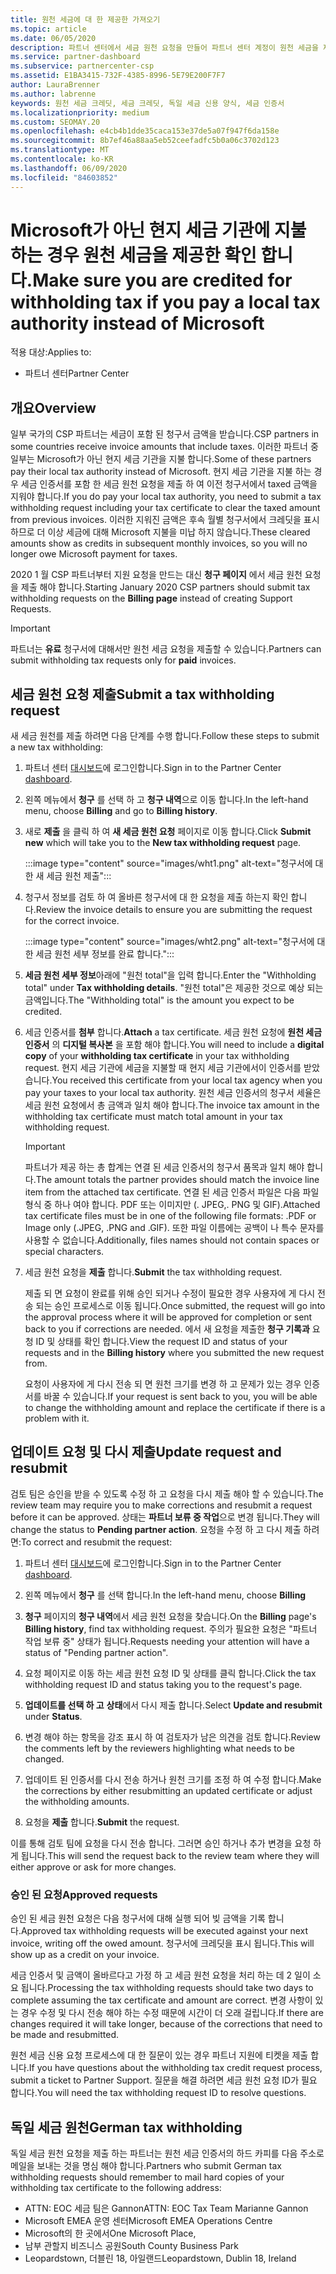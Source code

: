 ```yaml
---
title: 원천 세금에 대 한 제공한 가져오기
ms.topic: article
ms.date: 06/05/2020
description: 파트너 센터에서 세금 원천 요청을 만들어 파트너 센터 계정이 원천 세금을 제공한 하는지 확인 합니다.
ms.service: partner-dashboard
ms.subservice: partnercenter-csp
ms.assetid: E1BA3415-732F-4385-8996-5E79E200F7F7
author: LauraBrenner
ms.author: labrenne
keywords: 원천 세금 크레딧, 세금 크레딧, 독일 세금 신용 양식, 세금 인증서
ms.localizationpriority: medium
ms.custom: SEOMAY.20
ms.openlocfilehash: e4cb4b1dde35caca153e37de5a07f947f6da158e
ms.sourcegitcommit: 8b7ef46a88aa5eb52ceefadfc5b0a06c3702d123
ms.translationtype: MT
ms.contentlocale: ko-KR
ms.lasthandoff: 06/09/2020
ms.locfileid: "84603852"
---
```

# <a name="make-sure-you-are-credited-for-withholding-tax-if-you-pay-a-local-tax-authority-instead-of-microsoft"></a><span data-ttu-id="ba226-104">Microsoft가 아닌 현지 세금 기관에 지불 하는 경우 원천 세금을 제공한 확인 합니다.</span><span class="sxs-lookup"><span data-stu-id="ba226-104">Make sure you are credited for withholding tax if you pay a local tax authority instead of Microsoft</span></span>

<span data-ttu-id="ba226-105">적용 대상:</span><span class="sxs-lookup"><span data-stu-id="ba226-105">Applies to:</span></span>

- <span data-ttu-id="ba226-106">파트너 센터</span><span class="sxs-lookup"><span data-stu-id="ba226-106">Partner Center</span></span>

## <a name="overview"></a><span data-ttu-id="ba226-107">개요</span><span class="sxs-lookup"><span data-stu-id="ba226-107">Overview</span></span>

<span data-ttu-id="ba226-108">일부 국가의 CSP 파트너는 세금이 포함 된 청구서 금액을 받습니다.</span><span class="sxs-lookup"><span data-stu-id="ba226-108">CSP partners in some countries receive invoice amounts that include taxes.</span></span> <span data-ttu-id="ba226-109">이러한 파트너 중 일부는 Microsoft가 아닌 현지 세금 기관을 지불 합니다.</span><span class="sxs-lookup"><span data-stu-id="ba226-109">Some of these partners pay their local tax authority instead of Microsoft.</span></span> <span data-ttu-id="ba226-110">현지 세금 기관을 지불 하는 경우 세금 인증서를 포함 한 세금 원천 요청을 제출 하 여 이전 청구서에서 taxed 금액을 지워야 합니다.</span><span class="sxs-lookup"><span data-stu-id="ba226-110">If you do pay your local tax authority, you need to submit a tax withholding request including your tax certificate to clear the taxed amount from previous invoices.</span></span> <span data-ttu-id="ba226-111">이러한 지워진 금액은 후속 월별 청구서에서 크레딧을 표시 하므로 더 이상 세금에 대해 Microsoft 지불을 미납 하지 않습니다.</span><span class="sxs-lookup"><span data-stu-id="ba226-111">These cleared amounts show as credits in subsequent monthly invoices, so you will no longer owe Microsoft payment for taxes.</span></span>

<span data-ttu-id="ba226-112">2020 1 월 CSP 파트너부터 지원 요청을 만드는 대신 **청구 페이지** 에서 세금 원천 요청을 제출 해야 합니다.</span><span class="sxs-lookup"><span data-stu-id="ba226-112">Starting January 2020 CSP partners should submit tax withholding requests on the **Billing page** instead of creating Support Requests.</span></span>

> [!IMPORTANT]
> <span data-ttu-id="ba226-113">파트너는 **유료** 청구서에 대해서만 원천 세금 요청을 제출할 수 있습니다.</span><span class="sxs-lookup"><span data-stu-id="ba226-113">Partners can submit withholding tax requests only for **paid** invoices.</span></span>

## <a name="submit-a-tax-withholding-request"></a><span data-ttu-id="ba226-114">세금 원천 요청 제출</span><span class="sxs-lookup"><span data-stu-id="ba226-114">Submit a tax withholding request</span></span>

<span data-ttu-id="ba226-115">새 세금 원천를 제출 하려면 다음 단계를 수행 합니다.</span><span class="sxs-lookup"><span data-stu-id="ba226-115">Follow these steps to submit a new tax withholding:</span></span>

1. <span data-ttu-id="ba226-116">파트너 센터 [대시보드](https://partner.microsoft.com/dashboard/home)에 로그인합니다.</span><span class="sxs-lookup"><span data-stu-id="ba226-116">Sign in to the Partner Center [dashboard](https://partner.microsoft.com/dashboard/home).</span></span>

2. <span data-ttu-id="ba226-117">왼쪽 메뉴에서 **청구** 를 선택 하 고 **청구 내역**으로 이동 합니다.</span><span class="sxs-lookup"><span data-stu-id="ba226-117">In the left-hand menu, choose **Billing** and go to **Billing history**.</span></span>

3. <span data-ttu-id="ba226-118">새로 **제출** 을 클릭 하 여 **새 세금 원천 요청** 페이지로 이동 합니다.</span><span class="sxs-lookup"><span data-stu-id="ba226-118">Click **Submit new** which will take you to the **New tax withholding request** page.</span></span>

   :::image type="content" source="images/wht1.png" alt-text="청구서에 대 한 새 세금 원천 제출":::

4. <span data-ttu-id="ba226-120">청구서 정보를 검토 하 여 올바른 청구서에 대 한 요청을 제출 하는지 확인 합니다.</span><span class="sxs-lookup"><span data-stu-id="ba226-120">Review the invoice details to ensure you are submitting the request for the correct invoice.</span></span>

   :::image type="content" source="images/wht2.png" alt-text="청구서에 대 한 세금 원천 세부 정보를 완료 합니다.":::

5. <span data-ttu-id="ba226-122">**세금 원천 세부 정보**아래에 "원천 total"을 입력 합니다.</span><span class="sxs-lookup"><span data-stu-id="ba226-122">Enter the "Withholding total" under **Tax withholding details**.</span></span> <span data-ttu-id="ba226-123">"원천 total"은 제공한 것으로 예상 되는 금액입니다.</span><span class="sxs-lookup"><span data-stu-id="ba226-123">The "Withholding total" is the amount you expect to be credited.</span></span>

6. <span data-ttu-id="ba226-124">세금 인증서를 **첨부** 합니다.</span><span class="sxs-lookup"><span data-stu-id="ba226-124">**Attach** a tax certificate.</span></span> <span data-ttu-id="ba226-125">세금 원천 요청에 **원천 세금 인증서** 의 **디지털 복사본** 을 포함 해야 합니다.</span><span class="sxs-lookup"><span data-stu-id="ba226-125">You will need to include a **digital copy** of your **withholding tax certificate** in your tax withholding request.</span></span> <span data-ttu-id="ba226-126">현지 세금 기관에 세금을 지불할 때 현지 세금 기관에서이 인증서를 받았습니다.</span><span class="sxs-lookup"><span data-stu-id="ba226-126">You received this certificate from your local tax agency when you pay your taxes to your local tax authority.</span></span> <span data-ttu-id="ba226-127">원천 세금 인증서의 청구서 세율은 세금 원천 요청에서 총 금액과 일치 해야 합니다.</span><span class="sxs-lookup"><span data-stu-id="ba226-127">The invoice tax amount in the withholding tax certificate must match total amount in your tax withholding request.</span></span>

   > [!IMPORTANT]
   > <span data-ttu-id="ba226-128">파트너가 제공 하는 총 합계는 연결 된 세금 인증서의 청구서 품목과 일치 해야 합니다.</span><span class="sxs-lookup"><span data-stu-id="ba226-128">The amount totals the partner provides should match the invoice line item from the attached tax certificate.</span></span> <span data-ttu-id="ba226-129">연결 된 세금 인증서 파일은 다음 파일 형식 중 하나 여야 합니다. PDF 또는 이미지만 (. JPEG,. PNG 및 GIF).</span><span class="sxs-lookup"><span data-stu-id="ba226-129">Attached tax certificate files must be in one of the following file formats: .PDF or Image only (.JPEG, .PNG and .GIF).</span></span> <span data-ttu-id="ba226-130">또한 파일 이름에는 공백이 나 특수 문자를 사용할 수 없습니다.</span><span class="sxs-lookup"><span data-stu-id="ba226-130">Additionally, files names should not contain spaces or special characters.</span></span>

7. <span data-ttu-id="ba226-131">세금 원천 요청을 **제출** 합니다.</span><span class="sxs-lookup"><span data-stu-id="ba226-131">**Submit** the tax withholding request.</span></span>

   <span data-ttu-id="ba226-132">제출 되 면 요청이 완료를 위해 승인 되거나 수정이 필요한 경우 사용자에 게 다시 전송 되는 승인 프로세스로 이동 됩니다.</span><span class="sxs-lookup"><span data-stu-id="ba226-132">Once submitted, the request will go into the approval process where it will be approved for completion or sent back to you if corrections are needed.</span></span> <span data-ttu-id="ba226-133">에서 새 요청을 제출한 **청구 기록과** 요청 ID 및 상태를 확인 합니다.</span><span class="sxs-lookup"><span data-stu-id="ba226-133">View the request ID and status of your requests and  in the **Billing history** where you submitted the new request from.</span></span>

   <span data-ttu-id="ba226-134">요청이 사용자에 게 다시 전송 되 면 원천 크기를 변경 하 고 문제가 있는 경우 인증서를 바꿀 수 있습니다.</span><span class="sxs-lookup"><span data-stu-id="ba226-134">If your request is sent back to you, you will be able to change the withholding amount and replace the certificate if there is a problem with it.</span></span>

## <a name="update-request-and-resubmit"></a><span data-ttu-id="ba226-135">업데이트 요청 및 다시 제출</span><span class="sxs-lookup"><span data-stu-id="ba226-135">Update request and resubmit</span></span>

<span data-ttu-id="ba226-136">검토 팀은 승인을 받을 수 있도록 수정 하 고 요청을 다시 제출 해야 할 수 있습니다.</span><span class="sxs-lookup"><span data-stu-id="ba226-136">The review team may require you to make corrections and resubmit a request before it can be approved.</span></span> <span data-ttu-id="ba226-137">상태는 **파트너 보류 중 작업**으로 변경 됩니다.</span><span class="sxs-lookup"><span data-stu-id="ba226-137">They will change the status to **Pending partner action**.</span></span> <span data-ttu-id="ba226-138">요청을 수정 하 고 다시 제출 하려면:</span><span class="sxs-lookup"><span data-stu-id="ba226-138">To correct and resubmit the request:</span></span>

1. <span data-ttu-id="ba226-139">파트너 센터 [대시보드](https://partner.microsoft.com/dashboard/home)에 로그인합니다.</span><span class="sxs-lookup"><span data-stu-id="ba226-139">Sign in to the Partner Center [dashboard](https://partner.microsoft.com/dashboard/home).</span></span>

2. <span data-ttu-id="ba226-140">왼쪽 메뉴에서 **청구** 를 선택 합니다.</span><span class="sxs-lookup"><span data-stu-id="ba226-140">In the left-hand menu, choose **Billing**</span></span>

3. <span data-ttu-id="ba226-141">**청구** 페이지의 **청구 내역**에서 세금 원천 요청을 찾습니다.</span><span class="sxs-lookup"><span data-stu-id="ba226-141">On the **Billing** page's **Billing history**, find tax withholding request.</span></span> <span data-ttu-id="ba226-142">주의가 필요한 요청은 "파트너 작업 보류 중" 상태가 됩니다.</span><span class="sxs-lookup"><span data-stu-id="ba226-142">Requests needing your attention will have a status of "Pending partner action".</span></span>

4. <span data-ttu-id="ba226-143">요청 페이지로 이동 하는 세금 원천 요청 ID 및 상태를 클릭 합니다.</span><span class="sxs-lookup"><span data-stu-id="ba226-143">Click the tax withholding request ID and status taking you to the request's page.</span></span>

5. <span data-ttu-id="ba226-144">**업데이트를 선택 하 고** **상태**에서 다시 제출 합니다.</span><span class="sxs-lookup"><span data-stu-id="ba226-144">Select **Update and resubmit** under **Status**.</span></span>

6. <span data-ttu-id="ba226-145">변경 해야 하는 항목을 강조 표시 하 여 검토자가 남은 의견을 검토 합니다.</span><span class="sxs-lookup"><span data-stu-id="ba226-145">Review the comments left by the reviewers highlighting what needs to be changed.</span></span>

7. <span data-ttu-id="ba226-146">업데이트 된 인증서를 다시 전송 하거나 원천 크기를 조정 하 여 수정 합니다.</span><span class="sxs-lookup"><span data-stu-id="ba226-146">Make the corrections by either resubmitting an updated certificate or adjust the withholding amounts.</span></span>

8. <span data-ttu-id="ba226-147">요청을 **제출** 합니다.</span><span class="sxs-lookup"><span data-stu-id="ba226-147">**Submit** the request.</span></span>

<span data-ttu-id="ba226-148">이를 통해 검토 팀에 요청을 다시 전송 합니다. 그러면 승인 하거나 추가 변경을 요청 하 게 됩니다.</span><span class="sxs-lookup"><span data-stu-id="ba226-148">This will send the request back to the review team where they will either approve or ask for more changes.</span></span>

### <a name="approved-requests"></a><span data-ttu-id="ba226-149">승인 된 요청</span><span class="sxs-lookup"><span data-stu-id="ba226-149">Approved requests</span></span>

<span data-ttu-id="ba226-150">승인 된 세금 원천 요청은 다음 청구서에 대해 실행 되어 빚 금액을 기록 합니다.</span><span class="sxs-lookup"><span data-stu-id="ba226-150">Approved tax withholding requests will be executed against your next invoice, writing off the owed amount.</span></span> <span data-ttu-id="ba226-151">청구서에 크레딧을 표시 됩니다.</span><span class="sxs-lookup"><span data-stu-id="ba226-151">This will show up as a credit on your invoice.</span></span>

<span data-ttu-id="ba226-152">세금 인증서 및 금액이 올바르다고 가정 하 고 세금 원천 요청을 처리 하는 데 2 일이 소요 됩니다.</span><span class="sxs-lookup"><span data-stu-id="ba226-152">Processing the tax withholding requests should take two days to complete assuming the tax certificate and amount are correct.</span></span> <span data-ttu-id="ba226-153">변경 사항이 있는 경우 수정 및 다시 전송 해야 하는 수정 때문에 시간이 더 오래 걸립니다.</span><span class="sxs-lookup"><span data-stu-id="ba226-153">If there are changes required it will take longer, because of the corrections that need to be made and resubmitted.</span></span>

<span data-ttu-id="ba226-154">원천 세금 신용 요청 프로세스에 대 한 질문이 있는 경우 파트너 지원에 티켓을 제출 합니다.</span><span class="sxs-lookup"><span data-stu-id="ba226-154">If you have questions about the withholding tax credit request process, submit a ticket to Partner Support.</span></span> <span data-ttu-id="ba226-155">질문을 해결 하려면 세금 원천 요청 ID가 필요 합니다.</span><span class="sxs-lookup"><span data-stu-id="ba226-155">You will need the tax withholding request ID to resolve questions.</span></span>

## <a name="german-tax-withholding"></a><span data-ttu-id="ba226-156">독일 세금 원천</span><span class="sxs-lookup"><span data-stu-id="ba226-156">German tax withholding</span></span>

<span data-ttu-id="ba226-157">독일 세금 원천 요청을 제출 하는 파트너는 원천 세금 인증서의 하드 카피를 다음 주소로 메일을 보내는 것을 명심 해야 합니다.</span><span class="sxs-lookup"><span data-stu-id="ba226-157">Partners who submit German tax withholding requests should remember to mail hard copies of your withholding tax certificate to the following address:</span></span>

- <span data-ttu-id="ba226-158">ATTN: EOC 세금 팀은 Gannon</span><span class="sxs-lookup"><span data-stu-id="ba226-158">ATTN: EOC Tax Team Marianne Gannon</span></span>
- <span data-ttu-id="ba226-159">Microsoft EMEA 운영 센터</span><span class="sxs-lookup"><span data-stu-id="ba226-159">Microsoft EMEA Operations Centre</span></span>
- <span data-ttu-id="ba226-160">Microsoft의 한 곳에서</span><span class="sxs-lookup"><span data-stu-id="ba226-160">One Microsoft Place,</span></span>
- <span data-ttu-id="ba226-161">남부 관할지 비즈니스 공원</span><span class="sxs-lookup"><span data-stu-id="ba226-161">South County Business Park</span></span>
- <span data-ttu-id="ba226-162">Leopardstown, 더블린 18, 아일랜드</span><span class="sxs-lookup"><span data-stu-id="ba226-162">Leopardstown, Dublin 18, Ireland</span></span>
